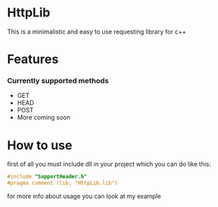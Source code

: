 # HttpLib
This is a minimalistic and easy to use requesting library for c++

# Features

### Currently supported methods
- GET
- HEAD
- POST
- More coming soon

# How to use

first of all you must include dll in your project which you can do like this:
```cpp
#include "SupportHeader.h"
#pragma comment (lib, "HttpLib.lib")
```
for more info about usage you can look at my example
